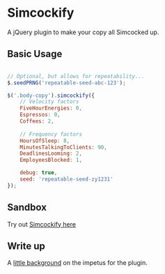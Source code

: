 # Simcockify

A jQuery plugin to make your copy all Simcocked up.

## Basic Usage
```javascript

// Optional, but allows for repeatability...
$.seedPRNG('repeatable-seed-abc-123');

$('.body-copy').simcockify({
	// Velocity factors
	FiveHourEnergies: 0,
	Espressos: 0,
	Coffees: 2,
	
	// Frequency factors
	HoursOfSleep: 8,
	MinutesTalkingToClients: 90,
	DeadlinesLooming: 2,
	EmployeesBlocked: 1,

	debug: true,
	seed: 'repeatable-seed-zy1231'
});
```

## Sandbox

Try out [Simcockify here](https://theraccoonbear.github.io/Simcockify/sample.html)

## Write up

A [little background](https://earthlinginteractive.com/blog/item/simcockify-a-typo-generator-plugin) on the impetus for the plugin.